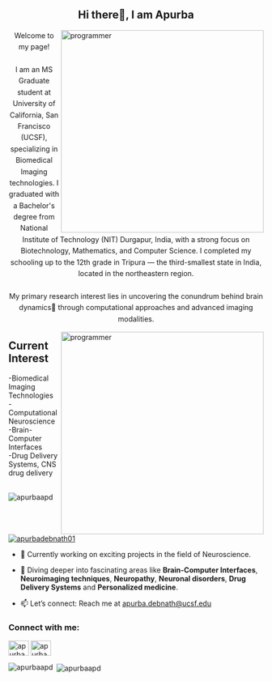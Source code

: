 <h2 align="center">Hi there👋, I am Apurba</h2>

<img align="right" alt="programmer" width="400" src="https://thumbs.gfycat.com/AgonizingEvenHoiho-size_restricted.gif">

<p style="text-align:center; line-height:1.6; font-size:17 px;">
  Welcome to my page!<br><br>
  I am an MS Graduate student at University of California, San Francisco (UCSF), specializing in Biomedical Imaging technologies.
  I graduated with a Bachelor's degree from National Institute of Technology (NIT) Durgapur, India, with a strong focus on Biotechnology, Mathematics, and Computer Science.
  I completed my schooling up to the 12th grade in Tripura — the third-smallest state in India, located in the northeastern region.<br><br>
  My primary research interest lies in uncovering the conundrum behind brain dynamics🧠 through computational approaches and advanced imaging modalities.
</p>


<img align="right" alt="programmer" width="400" src="https://thumbs.gfycat.com/AgonizingEvenHoiho-size_restricted.gif">

<h2 align="left">Current Interest</h2>
-Biomedical Imaging Technologies </br>
-Computational Neuroscience </br>
-Brain-Computer Interfaces</br>
-Drug Delivery Systems, CNS drug delivery </br>
</br>
<p align="left"> <img src="https://komarev.com/ghpvc/?username=apurbaapd&label=Profile%20views&color=0e75b6&style=flat" alt="apurbaapd" /> </p>

<p align="left"> <a href="https://twitter.com/apurbadebnath01" target="blank"><img src="https://img.shields.io/twitter/follow/apurbadebnath01?logo=twitter&style=for-the-badge" alt="apurbadebnath01" /></a> </p>

- 🔭 Currently working on exciting projects in the field of Neuroscience.

- 🌱 Diving deeper into fascinating areas like **Brain-Computer Interfaces**, **Neuroimaging techniques**, **Neuropathy**, **Neuronal disorders**, **Drug Delivery Systems** and **Personalized medicine**.

- 📫 Let’s connect: Reach me at apurba.debnath@ucsf.edu

<h3 align="left">Connect with me:</h3>
<p align="left">
<a href="https://twitter.com/apurbadebnath01" target="blank"><img align="center" src="https://raw.githubusercontent.com/rahuldkjain/github-profile-readme-generator/master/src/images/icons/Social/twitter.svg" alt="apurbadebnath01" height="30" width="40" /></a>
<a href="https://www.linkedin.com/in/apurba-debnath-a75a93211/" target="blank"><img align="center" src="https://raw.githubusercontent.com/rahuldkjain/github-profile-readme-generator/master/src/images/icons/Social/linked-in-alt.svg" alt="apurba-debnath-a75a93211" height="30" width="40" /></a>
</p>

<p><img align="left" src="https://github-readme-stats.vercel.app/api/top-langs?username=apurbaapd&show_icons=true&locale=en&layout=compact" alt="apurbaapd" /></p>

<p>&nbsp;<img align="center" src="https://github-readme-stats.vercel.app/api?username=apurbaapd&show_icons=true&locale=en" alt="apurbaapd" /></p>
